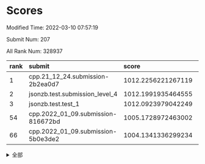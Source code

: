 # Scores

Modified Time: 2022-03-10 07:57:19

Submit Num: 207

All Rank Num: 328937

| rank |               submit               |       score        |       sigma        | pk_num |
| :--- | :--------------------------------- | :----------------- | :----------------- | :----- |
| 1    | cpp.21_12_24.submission-2b2ea0d7   | 1012.2256221267119 | 0.7790833428094711 | 6359   |
| 2    | jsonzb.test.submission_level_4     | 1012.1991935464555 | 0.7959089217304832 | 6352   |
| 3    | jsonzb.test.test_1                 | 1012.0923979042249 | 0.7646647176648564 | 6359   |
| 54   | cpp.2022_01_09.submission-816672bd | 1005.1728972463002 | 0.7052462750070587 | 6359   |
| 66   | cpp.2022_01_09.submission-5b0e3de2 | 1004.1341336299234 | 0.7197733459758204 | 6360   |


<details>
<summary>全部</summary>

| rank |                 submit                 |       score        |       sigma        | pk_num |
| :--- | :------------------------------------- | :----------------- | :----------------- | :----- |
| 1    | cpp.21_12_24.submission-2b2ea0d7       | 1012.2256221267119 | 0.7790833428094711 | 6359   |
| 2    | jsonzb.test.submission_level_4         | 1012.1991935464555 | 0.7959089217304832 | 6352   |
| 3    | jsonzb.test.test_1                     | 1012.0923979042249 | 0.7646647176648564 | 6359   |
| 4    | gobigger.level_3.submission_level_3_5  | 1011.6373879354277 | 0.785653765316193  | 6349   |
| 5    | gobigger.level_3.submission_level_3_46 | 1011.5339192450683 | 0.7656787208886124 | 6356   |
| 6    | gobigger.level_3.submission_level_3_28 | 1011.2608777145206 | 0.7597765073551629 | 6357   |
| 7    | gobigger.level_3.submission_level_3_25 | 1011.0784561373373 | 0.7806147748721582 | 6355   |
| 8    | gobigger.level_3.submission_level_3_0  | 1010.8583538103189 | 0.7526423866325958 | 6355   |
| 9    | gobigger.level_3.submission_level_3_17 | 1010.7710341748725 | 0.7650713154058814 | 6358   |
| 10   | gobigger.level_3.submission_level_3_16 | 1010.6463820459458 | 0.7577630233730163 | 6358   |
| 11   | gobigger.level_3.submission_level_3_23 | 1010.6409336238664 | 0.761766248311481  | 6355   |
| 12   | gobigger.level_3.submission_level_3_43 | 1010.5573202297057 | 0.7601770399330628 | 6357   |
| 13   | gobigger.level_3.submission_level_3_1  | 1010.5339450000322 | 0.7634216772576    | 6353   |
| 14   | gobigger.level_3.submission_level_3_24 | 1010.50251034988   | 0.7865889982268597 | 6355   |
| 15   | gobigger.level_3.submission_level_3_37 | 1010.4765419604493 | 0.7675320573011789 | 6360   |
| 16   | gobigger.level_3.submission_level_3_36 | 1010.3919582423499 | 0.7478653406422611 | 6358   |
| 17   | gobigger.level_3.submission_level_3_4  | 1010.266322710852  | 0.7716723373044768 | 6357   |
| 18   | gobigger.level_3.submission_level_3_9  | 1010.2579025835756 | 0.7483133175099622 | 6359   |
| 19   | gobigger.level_3.submission_level_3_31 | 1010.2109764112645 | 0.7431840326273683 | 6351   |
| 20   | gobigger.level_3.submission_level_3_20 | 1010.1965385705143 | 0.7655186146673509 | 6353   |
| 21   | gobigger.level_3.submission_level_3_39 | 1010.1354077809768 | 0.7721634155214335 | 6355   |
| 22   | gobigger.level_3.submission_level_3_13 | 1010.12614537658   | 0.7490207495713621 | 6351   |
| 23   | gobigger.level_3.submission_level_3_14 | 1010.1002943923319 | 0.7808340015361016 | 6355   |
| 24   | gobigger.level_3.submission_level_3_15 | 1010.0270565486292 | 0.772997157336588  | 6361   |
| 25   | gobigger.level_3.submission_level_3_49 | 1010.018654335452  | 0.7396490755854882 | 6352   |
| 26   | gobigger.level_3.submission_level_3_6  | 1009.9798521137141 | 0.7625560702281974 | 6356   |
| 27   | gobigger.level_3.submission_level_3_29 | 1009.9321734537737 | 0.7515698173142286 | 6356   |
| 28   | gobigger.level_3.submission_level_3_45 | 1009.9103125445405 | 0.7681847307981121 | 6358   |
| 29   | gobigger.level_3.submission_level_3_27 | 1009.8897258731291 | 0.7507737014564527 | 6357   |
| 30   | gobigger.level_3.submission_level_3_21 | 1009.7814938654492 | 0.7636222001324635 | 6359   |
| 31   | gobigger.level_3.submission_level_3_12 | 1009.7590893709114 | 0.7579796068440149 | 6356   |
| 32   | gobigger.level_3.submission_level_3_19 | 1009.7468893112073 | 0.7497410006217393 | 6356   |
| 33   | gobigger.level_3.submission_level_3_22 | 1009.6917697616622 | 0.7537775787702617 | 6354   |
| 34   | gobigger.level_3.submission_level_3_47 | 1009.6009097948443 | 0.7445201957481983 | 6359   |
| 35   | gobigger.level_3.submission_level_3_10 | 1009.5406018675309 | 0.750556150697203  | 6355   |
| 36   | gobigger.level_3.submission_level_3_33 | 1009.4970025151104 | 0.7688912175273069 | 6352   |
| 37   | gobigger.level_3.submission_level_3_32 | 1009.4394691597092 | 0.7637126177515713 | 6359   |
| 38   | gobigger.level_3.submission_level_3_2  | 1009.4187369027529 | 0.7719109858031061 | 6359   |
| 39   | gobigger.level_3.submission_level_3_44 | 1009.4099235896482 | 0.7524732825900485 | 6353   |
| 40   | gobigger.level_3.submission_level_3_41 | 1009.3907121673876 | 0.7463659418691261 | 6358   |
| 41   | gobigger.level_3.submission_level_3_26 | 1009.3577298128603 | 0.7444056965275739 | 6355   |
| 42   | gobigger.level_3.submission_level_3_40 | 1009.3569331985324 | 0.7578103999922519 | 6355   |
| 43   | gobigger.level_3.submission_level_3_35 | 1009.2888462388522 | 0.7434195009206355 | 6355   |
| 44   | gobigger.level_3.submission_level_3_48 | 1009.2110576728131 | 0.7612084132515876 | 6351   |
| 45   | gobigger.level_3.submission_level_3_18 | 1009.1369612934305 | 0.7540807870060988 | 6356   |
| 46   | gobigger.level_3.submission_level_3_38 | 1009.1228634311789 | 0.7459429875835523 | 6359   |
| 47   | gobigger.level_3.submission_level_3_30 | 1008.9644948377095 | 0.7371209259960231 | 6357   |
| 48   | gobigger.level_3.submission_level_3_8  | 1008.8750840710131 | 0.7513450479046091 | 6357   |
| 49   | gobigger.level_3.submission_level_3_3  | 1008.7042633413033 | 0.7477746892445516 | 6350   |
| 50   | gobigger.level_3.submission_level_3_7  | 1008.7010463017535 | 0.7463360252161585 | 6361   |
| 51   | gobigger.level_3.submission_level_3_11 | 1008.3084555897615 | 0.7387582415349301 | 6355   |
| 52   | gobigger.level_3.submission_level_3_34 | 1008.2516723688504 | 0.7324751797493932 | 6356   |
| 53   | gobigger.level_3.submission_level_3_42 | 1008.2277864471515 | 0.7319665100076153 | 6359   |
| 54   | cpp.2022_01_09.submission-816672bd     | 1005.1728972463002 | 0.7052462750070587 | 6359   |
| 55   | gobigger.level_1.submission_level_1_46 | 1005.1448268963153 | 0.7159355310691385 | 6354   |
| 56   | gobigger.level_1.submission_level_1_39 | 1005.1400545916506 | 0.72177703619125   | 6358   |
| 57   | gobigger.level_1.submission_level_1_19 | 1004.9957669115583 | 0.7164641413392868 | 6356   |
| 58   | gobigger.level_1.submission_level_1_6  | 1004.9758284592535 | 0.7201574419649569 | 6355   |
| 59   | gobigger.level_1.submission_level_1_16 | 1004.9180159157905 | 0.7210761511570072 | 6360   |
| 60   | gobigger.level_1.submission_level_1_2  | 1004.8591803771428 | 0.7124245613920899 | 6354   |
| 61   | gobigger.level_1.submission_level_1_10 | 1004.6654344714796 | 0.7374512768849396 | 6354   |
| 62   | gobigger.level_1.submission_level_1_26 | 1004.4484183267627 | 0.7146103248380219 | 6352   |
| 63   | gobigger.level_1.submission_level_1_12 | 1004.2978957684203 | 0.7148160554055549 | 6356   |
| 64   | gobigger.level_1.submission_level_1_41 | 1004.205392159211  | 0.7212203898881298 | 6355   |
| 65   | gobigger.level_1.submission_level_1_11 | 1004.1471914232706 | 0.7137057067632016 | 6358   |
| 66   | cpp.2022_01_09.submission-5b0e3de2     | 1004.1341336299234 | 0.7197733459758204 | 6360   |
| 67   | gobigger.level_1.submission_level_1_4  | 1004.1134810408471 | 0.7108699349120393 | 6356   |
| 68   | gobigger.level_1.submission_level_1_48 | 1004.0109079081351 | 0.7132586599430372 | 6356   |
| 69   | gobigger.level_1.submission_level_1_18 | 1004.0073077170427 | 0.7120734082812604 | 6354   |
| 70   | gobigger.level_1.submission_level_1_7  | 1003.9976226784546 | 0.7109549700705057 | 6360   |
| 71   | gobigger.level_1.submission_level_1_32 | 1003.9396626329278 | 0.7156165059714235 | 6357   |
| 72   | gobigger.level_1.submission_level_1_13 | 1003.9224575763578 | 0.7167333775391739 | 6357   |
| 73   | gobigger.level_1.submission_level_1_38 | 1003.8970695880599 | 0.7190304933258154 | 6361   |
| 74   | gobigger.level_1.submission_level_1_9  | 1003.8586426805738 | 0.7097760104468385 | 6357   |
| 75   | gobigger.level_1.submission_level_1_37 | 1003.8188104372139 | 0.7183959534828157 | 6354   |
| 76   | gobigger.level_1.submission_level_1_29 | 1003.8185290703933 | 0.7101006587716236 | 6353   |
| 77   | gobigger.level_1.submission_level_1_21 | 1003.7947642447722 | 0.7068590831138483 | 6354   |
| 78   | gobigger.level_1.submission_level_1_20 | 1003.7182122033652 | 0.709735213724339  | 6361   |
| 79   | gobigger.level_1.submission_level_1_31 | 1003.5979807878921 | 0.7151124115662962 | 6359   |
| 80   | gobigger.level_1.submission_level_1_33 | 1003.5711406222501 | 0.7073538547547298 | 6355   |
| 81   | gobigger.level_1.submission_level_1_27 | 1003.4272944409233 | 0.7204661904400685 | 6353   |
| 82   | gobigger.level_1.submission_level_1_45 | 1003.3813025914418 | 0.7196549259181281 | 6359   |
| 83   | gobigger.level_1.submission_level_1_34 | 1003.3713513387653 | 0.7184705342355742 | 6360   |
| 84   | gobigger.level_1.submission_level_1_35 | 1003.2447164571814 | 0.7071029983482199 | 6355   |
| 85   | gobigger.level_1.submission_level_1_8  | 1003.1964553249913 | 0.7241246706294873 | 6358   |
| 86   | gobigger.level_1.submission_level_1_42 | 1003.1685748952598 | 0.7078285765882089 | 6354   |
| 87   | gobigger.level_1.submission_level_1_47 | 1003.1667455715042 | 0.7205152382715477 | 6357   |
| 88   | gobigger.level_1.submission_level_1_15 | 1003.1359606245527 | 0.7176987016473529 | 6358   |
| 89   | gobigger.level_1.submission_level_1_28 | 1003.1279400501465 | 0.7175867765905324 | 6360   |
| 90   | gobigger.level_1.submission_level_1_5  | 1003.0848988415293 | 0.7173443157387618 | 6352   |
| 91   | gobigger.level_1.submission_level_1_43 | 1003.08075111298   | 0.7070531220499933 | 6354   |
| 92   | gobigger.level_1.submission_level_1_14 | 1002.939100701494  | 0.7105823143645902 | 6356   |
| 93   | gobigger.level_1.submission_level_1_0  | 1002.8396583456425 | 0.7077126675350612 | 6357   |
| 94   | gobigger.level_1.submission_level_1_49 | 1002.8223263150951 | 0.7080265072789668 | 6361   |
| 95   | gobigger.level_1.submission_level_1_1  | 1002.7482767955934 | 0.7104014552546817 | 6355   |
| 96   | gobigger.level_1.submission_level_1_40 | 1002.7214455927273 | 0.7162682904324384 | 6357   |
| 97   | gobigger.level_1.submission_level_1_17 | 1002.6871151511164 | 0.7098316811132177 | 6357   |
| 98   | gobigger.level_1.submission_level_1_36 | 1002.5293010552579 | 0.7169498293746384 | 6356   |
| 99   | gobigger.level_1.submission_level_1_22 | 1002.5231333017483 | 0.7135904322501693 | 6357   |
| 100  | gobigger.level_1.submission_level_1_30 | 1002.4799272280193 | 0.6969621628973836 | 6361   |
| 101  | gobigger.level_1.submission_level_1_44 | 1002.2997575713306 | 0.720849774274221  | 6359   |
| 102  | gobigger.level_1.submission_level_1_24 | 1002.2992250100409 | 0.7119965455331931 | 6363   |
| 103  | gobigger.level_1.submission_level_1_23 | 1002.2144404241998 | 0.7002969781805656 | 6356   |
| 104  | gobigger.level_1.submission_level_1_25 | 1001.9823478072564 | 0.7095702967927721 | 6359   |
| 105  | gobigger.level_1.submission_level_1_3  | 1001.2248493454334 | 0.717701035751496  | 6357   |
| 106  | gobigger.random.submission_random_11   | 997.283174798711   | 0.7007485431217804 | 6358   |
| 107  | gobigger.random.submission_random_13   | 996.9104961179628  | 0.7138456695616394 | 6357   |
| 108  | gobigger.random.submission_random_38   | 996.8488638314948  | 0.707661818252197  | 6346   |
| 109  | gobigger.random.submission_random_8    | 996.8083612350338  | 0.7032528778859838 | 6356   |
| 110  | gobigger.random.submission_random_23   | 996.7153797468168  | 0.7181704005949151 | 6363   |
| 111  | gobigger.random.submission_random_7    | 996.672918760014   | 0.7097291021818005 | 6353   |
| 112  | gobigger.random.submission_random_18   | 996.6171243452594  | 0.7060814747644565 | 6362   |
| 113  | gobigger.random.submission_random_26   | 996.5832761050036  | 0.7025489795470795 | 6357   |
| 114  | gobigger.random.submission_random_5    | 996.5453336774902  | 0.7212108921396425 | 6358   |
| 115  | gobigger.random.submission_random_35   | 996.5041243381971  | 0.728207006485638  | 6355   |
| 116  | gobigger.random.submission_random_19   | 996.5011137096061  | 0.6952190503506598 | 6356   |
| 117  | gobigger.random.submission_random_45   | 996.4665490454287  | 0.7074147879989316 | 6360   |
| 118  | gobigger.random.submission_random_46   | 996.4435833175158  | 0.7090706702964739 | 6359   |
| 119  | gobigger.random.submission_random_22   | 996.4384439838483  | 0.7081801325321635 | 6361   |
| 120  | gobigger.random.submission_random_25   | 996.4216015556137  | 0.7067993242333238 | 6356   |
| 121  | gobigger.random.submission_random_47   | 996.3600330822449  | 0.7091832395685289 | 6355   |
| 122  | gobigger.random.submission_random_6    | 996.2909922414458  | 0.7134190648114264 | 6358   |
| 123  | gobigger.random.submission_random_30   | 996.2455804791855  | 0.7199417132348921 | 6355   |
| 124  | gobigger.random.submission_random_4    | 996.1836453513163  | 0.7043182941298    | 6362   |
| 125  | gobigger.random.submission_random_49   | 996.1658299201705  | 0.7130140164095574 | 6355   |
| 126  | gobigger.random.submission_random_48   | 996.130297462693   | 0.7035432690985599 | 6357   |
| 127  | gobigger.random.submission_random_16   | 996.1139910521861  | 0.7019719398589301 | 6360   |
| 128  | gobigger.random.submission_random_17   | 996.071258575415   | 0.7056607007289234 | 6356   |
| 129  | gobigger.random.submission_random_12   | 996.0452825062405  | 0.7096666115320787 | 6357   |
| 130  | gobigger.random.submission_random_36   | 996.0451965152902  | 0.7121817220228358 | 6357   |
| 131  | gobigger.random.submission_random_42   | 996.012618724714   | 0.715084809063984  | 6354   |
| 132  | gobigger.random.submission_random_32   | 995.9978104379192  | 0.7143370865306515 | 6360   |
| 133  | gobigger.random.submission_random_27   | 995.9036609370816  | 0.7215256631072863 | 6361   |
| 134  | gobigger.random.submission_random_44   | 995.8331064853445  | 0.7034836025303334 | 6353   |
| 135  | gobigger.random.submission_random_40   | 995.8157257719962  | 0.7005055025888575 | 6356   |
| 136  | gobigger.random.submission_random_34   | 995.8087272109767  | 0.7352862795595871 | 6360   |
| 137  | gobigger.random.submission_random_39   | 995.7591592755574  | 0.6987243659676823 | 6358   |
| 138  | gobigger.random.submission_random_14   | 995.7569986208806  | 0.7148885591853046 | 6361   |
| 139  | gobigger.random.submission_random_20   | 995.6687257750584  | 0.7217528776954565 | 6356   |
| 140  | gobigger.random.submission_random_24   | 995.6205496752249  | 0.7193884799670823 | 6357   |
| 141  | gobigger.random.submission_random_33   | 995.6036831709092  | 0.7039658618689721 | 6358   |
| 142  | gobigger.random.submission_random_43   | 995.5439894336296  | 0.6976428997903791 | 6357   |
| 143  | gobigger.random.submission_random_3    | 995.5226981263613  | 0.7160394117148939 | 6355   |
| 144  | gobigger.random.submission_random_31   | 995.5029552352285  | 0.6972992390390239 | 6355   |
| 145  | gobigger.random.submission_random_1    | 995.4853082790078  | 0.7183331091419911 | 6353   |
| 146  | gobigger.random.submission_random_0    | 995.458338199106   | 0.7079469928872735 | 6357   |
| 147  | gobigger.random.submission_random_15   | 995.3904155332935  | 0.7329296255117079 | 6360   |
| 148  | gobigger.random.submission_random_10   | 995.3756947789444  | 0.7056383260714438 | 6357   |
| 149  | gobigger.random.submission_random_2    | 995.3748792871002  | 0.7115526989928509 | 6359   |
| 150  | gobigger.random.submission_random_29   | 995.2936014293882  | 0.708485989315542  | 6358   |
| 151  | gobigger.random.submission_random_21   | 995.140989650896   | 0.7131238568664958 | 6354   |
| 152  | gobigger.random.submission_random_9    | 994.9910596589845  | 0.7059305455242705 | 6352   |
| 153  | gobigger.random.submission_random_41   | 994.935156845918   | 0.7048371711507835 | 6357   |
| 154  | gobigger.random.submission_random_37   | 994.9213929754746  | 0.7237102256093819 | 6351   |
| 155  | gobigger.random.submission_random_28   | 994.8266486626168  | 0.7125968754070872 | 6356   |
| 156  | gobigger.level_2.submission_level_2_41 | 994.5490823486047  | 0.7387875106652237 | 6359   |
| 157  | gobigger.level_2.submission_level_2_49 | 994.008436559547   | 0.7220793813086401 | 6360   |
| 158  | gobigger.level_2.submission_level_2_44 | 993.9012404175754  | 0.7343595377003956 | 6351   |
| 159  | gobigger.level_2.submission_level_2_7  | 993.5565411446255  | 0.7225101878481557 | 6356   |
| 160  | gobigger.level_2.submission_level_2_24 | 993.2911444573228  | 0.7339975349839919 | 6357   |
| 161  | gobigger.level_2.submission_level_2_8  | 993.1232382139718  | 0.7418394657075507 | 6355   |
| 162  | gobigger.level_2.submission_level_2_3  | 993.092940123425   | 0.7321143848727177 | 6357   |
| 163  | gobigger.level_2.submission_level_2_32 | 993.0492221395695  | 0.742181275788707  | 6356   |
| 164  | gobigger.level_2.submission_level_2_33 | 993.0328299049528  | 0.7442340388714802 | 6349   |
| 165  | gobigger.level_2.submission_level_2_4  | 993.030871770547   | 0.7421539528893217 | 6350   |
| 166  | gobigger.level_2.submission_level_2_48 | 992.9907875087173  | 0.7270735849467332 | 6352   |
| 167  | gobigger.level_2.submission_level_2_26 | 992.8348982109881  | 0.7384474927368979 | 6357   |
| 168  | gobigger.level_2.submission_level_2_18 | 992.78325566685    | 0.7471885229411703 | 6356   |
| 169  | gobigger.level_2.submission_level_2_40 | 992.6993089323109  | 0.7334058816265634 | 6354   |
| 170  | gobigger.level_2.submission_level_2_38 | 992.6671993411101  | 0.7466293900068425 | 6357   |
| 171  | gobigger.level_2.submission_level_2_14 | 992.5237277953277  | 0.7501641661365772 | 6359   |
| 172  | gobigger.level_2.submission_level_2_21 | 992.4662191954352  | 0.7514555045998104 | 6359   |
| 173  | gobigger.level_2.submission_level_2_34 | 992.336078401615   | 0.7390496880145657 | 6357   |
| 174  | gobigger.level_2.submission_level_2_31 | 992.2540647758517  | 0.7486718953793989 | 6355   |
| 175  | gobigger.level_2.submission_level_2_12 | 992.2488473415541  | 0.7254353734192138 | 6353   |
| 176  | gobigger.level_2.submission_level_2_30 | 992.2362033308608  | 0.7433524589188286 | 6356   |
| 177  | gobigger.level_2.submission_level_2_22 | 992.1978104574696  | 0.741892171030029  | 6356   |
| 178  | gobigger.level_2.submission_level_2_10 | 992.1833297342116  | 0.7498668785501273 | 6354   |
| 179  | gobigger.level_2.submission_level_2_1  | 992.1629057074124  | 0.7573458133867672 | 6355   |
| 180  | gobigger.level_2.submission_level_2_2  | 992.1511860033831  | 0.7486378237777316 | 6365   |
| 181  | gobigger.level_2.submission_level_2_6  | 992.1059163255925  | 0.7430069745906456 | 6362   |
| 182  | gobigger.level_2.submission_level_2_36 | 992.1012076108026  | 0.7570432883328373 | 6360   |
| 183  | gobigger.level_2.submission_level_2_9  | 992.0838146721359  | 0.7459617401482032 | 6352   |
| 184  | gobigger.level_2.submission_level_2_45 | 992.076653822618   | 0.7464015804456772 | 6351   |
| 185  | gobigger.level_2.submission_level_2_27 | 992.0353668776062  | 0.7517356767609018 | 6355   |
| 186  | gobigger.level_2.submission_level_2_20 | 991.797517085462   | 0.7644122622825281 | 6354   |
| 187  | gobigger.level_2.submission_level_2_39 | 991.6752088952395  | 0.7771785824218934 | 6359   |
| 188  | gobigger.level_2.submission_level_2_0  | 991.5507071575965  | 0.7532008853677478 | 6353   |
| 189  | gobigger.level_2.submission_level_2_16 | 991.4913021846527  | 0.7410970662427835 | 6354   |
| 190  | gobigger.level_2.submission_level_2_5  | 991.4624540776567  | 0.7609252887006211 | 6352   |
| 191  | gobigger.level_2.submission_level_2_47 | 991.4591740685383  | 0.7494164463296226 | 6353   |
| 192  | gobigger.level_2.submission_level_2_23 | 991.2882593983597  | 0.7579369550332554 | 6357   |
| 193  | gobigger.level_2.submission_level_2_17 | 991.2204534106362  | 0.7796976436767522 | 6361   |
| 194  | gobigger.level_2.submission_level_2_35 | 991.108186536732   | 0.7497654278325447 | 6361   |
| 195  | gobigger.level_2.submission_level_2_43 | 991.0751649052329  | 0.7534045079163058 | 6352   |
| 196  | gobigger.level_2.submission_level_2_19 | 991.0637752068823  | 0.744132579836337  | 6345   |
| 197  | gobigger.level_2.submission_level_2_25 | 990.9920312024352  | 0.764799794065708  | 6352   |
| 198  | gobigger.level_2.submission_level_2_46 | 990.918340022404   | 0.7586338508197408 | 6358   |
| 199  | gobigger.level_2.submission_level_2_29 | 990.7105641609945  | 0.7565687832654081 | 6356   |
| 200  | gobigger.level_2.submission_level_2_37 | 990.6263824444181  | 0.7625311473212292 | 6353   |
| 201  | gobigger.level_2.submission_level_2_11 | 990.5639646826289  | 0.7670958815324543 | 6359   |
| 202  | gobigger.level_2.submission_level_2_42 | 990.5620164327256  | 0.7660518194637733 | 6359   |
| 203  | gobigger.level_2.submission_level_2_28 | 990.4733611208737  | 0.7583852214875502 | 6358   |
| 204  | gobigger.level_2.submission_level_2_13 | 990.454065415627   | 0.760858661648876  | 6354   |
| 205  | gobigger.level_2.submission_level_2_15 | 989.8370102424033  | 0.7696193979757511 | 6359   |
| 206  | gobigger.none.submission_none_0        | 977.9651879198151  | 1.244952479134228  | 6357   |
| 207  | gobigger.none.submission_none_1        | 975.9090651243516  | 1.3861060381362593 | 6347   |

</details>